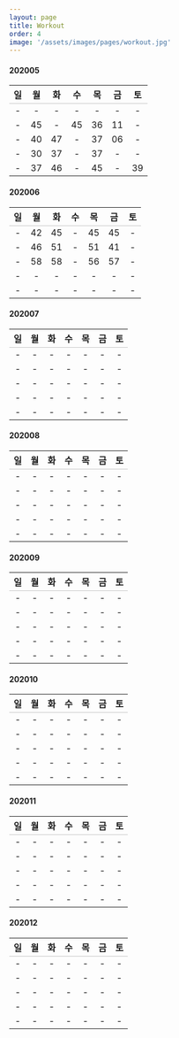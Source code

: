 ```yaml
---
layout: page
title: Workout
order: 4
image: '/assets/images/pages/workout.jpg'
---
```


<style>table{width:100%;caption-side:bottom;}table thead tr{border-bottom: 1px solid #aaaa;}table caption{text-align:left;line-height:1;}.c-content h4,.c-content table {display:none;}</style>

#### 202005

|  일 |  월 |  화  |  수 |  목 |  금 |  토 |
|:---:|:---:|:---:|:---:|:---:|:---:|:---:|
|  -  |  -  |  -  |  -  |  -  |  -  |  -  |
|  -  |  45 |  -  |  45 |  36 |  11 |  -  |
|  -  |  40 |  47 |  -  |  37 |  06 |  -  |
|  -  |  30 |  37 |  -  |  37 |  -  |  -  |
|  -  |  37 |  46 |  -  |  45 |  -  |  39 |

#### 202006

|  일 |  월 |  화  |  수 |  목 |  금 |  토 |
|:---:|:---:|:---:|:---:|:---:|:---:|:---:|
|  -  |  42 |  45 |  -  |  45 |  45 |  -  |
|  -  |  46 |  51 |  -  |  51 |  41 |  -  |
|  -  |  58 |  58 |  -  |  56 |  57 |  -  |
|  -  |  -  |  -  |  -  |  -  |  -  |  -  |
|  -  |  -  |  -  |  -  |  -  |  -  |  -  |

#### 202007

|  일 |  월 |  화  |  수 |  목 |  금 |  토 |
|:---:|:---:|:---:|:---:|:---:|:---:|:---:|
|  -  |  -  |  -  |  -  |  -  |  -  |  -  |
|  -  |  -  |  -  |  -  |  -  |  -  |  -  |
|  -  |  -  |  -  |  -  |  -  |  -  |  -  |
|  -  |  -  |  -  |  -  |  -  |  -  |  -  |
|  -  |  -  |  -  |  -  |  -  |  -  |  -  |

#### 202008

|  일 |  월 |  화  |  수 |  목 |  금 |  토 |
|:---:|:---:|:---:|:---:|:---:|:---:|:---:|
|  -  |  -  |  -  |  -  |  -  |  -  |  -  |
|  -  |  -  |  -  |  -  |  -  |  -  |  -  |
|  -  |  -  |  -  |  -  |  -  |  -  |  -  |
|  -  |  -  |  -  |  -  |  -  |  -  |  -  |
|  -  |  -  |  -  |  -  |  -  |  -  |  -  |

#### 202009

|  일 |  월 |  화  |  수 |  목 |  금 |  토 |
|:---:|:---:|:---:|:---:|:---:|:---:|:---:|
|  -  |  -  |  -  |  -  |  -  |  -  |  -  |
|  -  |  -  |  -  |  -  |  -  |  -  |  -  |
|  -  |  -  |  -  |  -  |  -  |  -  |  -  |
|  -  |  -  |  -  |  -  |  -  |  -  |  -  |
|  -  |  -  |  -  |  -  |  -  |  -  |  -  |

#### 202010

|  일 |  월 |  화  |  수 |  목 |  금 |  토 |
|:---:|:---:|:---:|:---:|:---:|:---:|:---:|
|  -  |  -  |  -  |  -  |  -  |  -  |  -  |
|  -  |  -  |  -  |  -  |  -  |  -  |  -  |
|  -  |  -  |  -  |  -  |  -  |  -  |  -  |
|  -  |  -  |  -  |  -  |  -  |  -  |  -  |
|  -  |  -  |  -  |  -  |  -  |  -  |  -  |

#### 202011

|  일 |  월 |  화  |  수 |  목 |  금 |  토 |
|:---:|:---:|:---:|:---:|:---:|:---:|:---:|
|  -  |  -  |  -  |  -  |  -  |  -  |  -  |
|  -  |  -  |  -  |  -  |  -  |  -  |  -  |
|  -  |  -  |  -  |  -  |  -  |  -  |  -  |
|  -  |  -  |  -  |  -  |  -  |  -  |  -  |
|  -  |  -  |  -  |  -  |  -  |  -  |  -  |

#### 202012

|  일 |  월 |  화  |  수 |  목 |  금 |  토 |
|:---:|:---:|:---:|:---:|:---:|:---:|:---:|
|  -  |  -  |  -  |  -  |  -  |  -  |  -  |
|  -  |  -  |  -  |  -  |  -  |  -  |  -  |
|  -  |  -  |  -  |  -  |  -  |  -  |  -  |
|  -  |  -  |  -  |  -  |  -  |  -  |  -  |
|  -  |  -  |  -  |  -  |  -  |  -  |  -  |

<script defer>let month_element=document.getElementById(((new Date()).getFullYear())+''+(String((new Date()).getMonth()+1).padStart(2, '0')));let table=month_element.nextElementSibling;if(month_element){month_element.style.display='block';table.style.display='table';}var last_day=new Date((new Date()).getFullYear(),(new Date()).getMonth()+1,0);let total=0;let td=table.getElementsByTagName('td');let workout_day=0;for(var key in td){if(parseInt(td[key].innerText)){total+=parseInt(parseInt(td[key].innerText));workout_day++;}}let average=parseInt(total/last_day);let nf=Intl.NumberFormat();let year_total=0;let year_workout_day=0;$('[id^='+(new Date().getFullYear())+']').next().find('td').each(function(i,o){if(parseInt($(o).text())){year_total+=parseInt($(o).text());year_workout_day++;}});let caption=document.createElement("caption");caption.innerHTML="<legend><small>Total: "+nf.format(total)+"</small></legend><legend><small>Average: "+average+"</small></legend><legend><small>Ratio: "+workout_day+"/"+last_day+"</small></legend><legend><small>Year Total: "+nf.format(year_total)+"</small></legend><legend><small>"+year_workout_day+"</small></legend>";table.appendChild(caption);</script>
